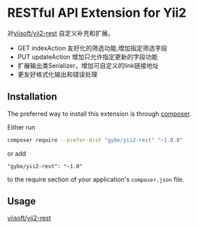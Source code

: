 RESTful API Extension for Yii2
==========================

对[yiisoft/yii2-rest](https://www.yiiframework.com/doc/guide/2.0/en/rest-quick-start) 自定义补充和扩展。

- GET indexAction 友好化的筛选功能,增加指定筛选字段 
- PUT updateAction 增加只允许指定更新的字段功能
- 扩展输出类Serializer，增加可自定义的link链接地址
- 更友好格式化输出和错误处理

Installation
------------

The preferred way to install this extension is through [composer](http://getcomposer.org/download/).

Either run

```bash
composer require --prefer-dist "gybe/yii2-rest" "~1.0.0"
```

or add

```
"gybe/yii2-rest": "~1.0"
```

to the require section of your application's `composer.json` file.

Usage
-----
[yiisoft/yii2-rest](https://www.yiiframework.com/doc/guide/2.0/en/rest-quick-start)

